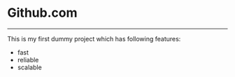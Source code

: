 # Github.com
-----
This is my first dummy project which has following features:
- fast
- reliable
- scalable
